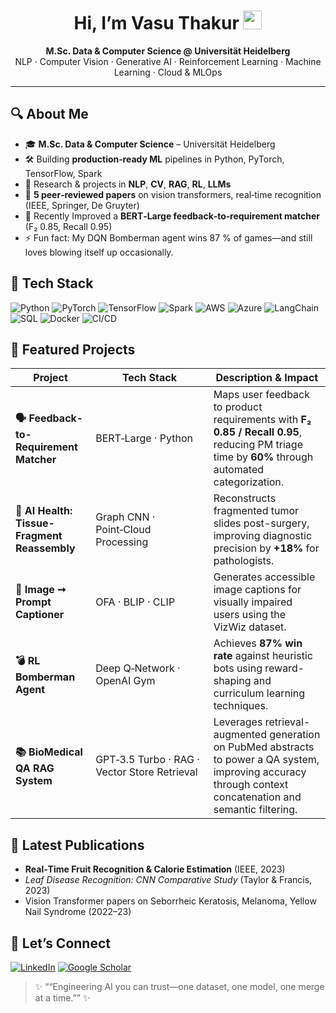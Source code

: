 <!--
  Hi there  👋  – Thanks for dropping by!
  ------------------------------------------------------------
  Replace `vasuthakur` with your actual username if different.
-->

<h1 align="center">Hi, I’m Vasu Thakur <img src="https://raw.githubusercontent.com/vasuthakur/vasuthakur/main/assets/wave.gif" width="30"/> </h1>

<p align="center">
  <b>M.Sc. Data &amp; Computer Science @ Universität Heidelberg</b><br/>
  NLP · Computer Vision · Generative AI · Reinforcement Learning · Machine Learning · Cloud &amp; MLOps
</p>

---

## 🔍 About Me
- 🎓 **M.Sc. Data & Computer Science** – Universität Heidelberg  
- 🛠️ Building **production‑ready ML** pipelines in Python, PyTorch, TensorFlow, Spark  
- 🧠 Research & projects in **NLP**, **CV**, **RAG**, **RL**, **LLMs**  
- 📄 **5 peer‑reviewed papers** on vision transformers, real‑time recognition (IEEE, Springer, De Gruyter)  
- 🌱 Recently Improved a **BERT‑Large feedback‑to‑requirement matcher** (F₂ 0.85, Recall 0.95)  
- ⚡ Fun fact: My DQN Bomberman agent wins 87 % of games—and still loves blowing itself up occasionally.

## 🧰 Tech Stack
![Python](https://img.shields.io/badge/-Python-3776AB?logo=python&logoColor=white)
![PyTorch](https://img.shields.io/badge/-PyTorch-ee4c2c?logo=pytorch&logoColor=white)
![TensorFlow](https://img.shields.io/badge/-TensorFlow-FF6F00?logo=tensorflow&logoColor=white)
![Spark](https://img.shields.io/badge/-Spark-E25A1C?logo=apachespark&logoColor=white)
![AWS](https://img.shields.io/badge/-AWS-232F3E?logo=amazonaws&logoColor=white)
![Azure](https://img.shields.io/badge/-Azure-0078D4?logo=microsoftazure&logoColor=white)
![LangChain](https://img.shields.io/badge/-LangChain-1976D2)
![SQL](https://img.shields.io/badge/-SQL-003B57?logo=postgresql&logoColor=white)
![Docker](https://img.shields.io/badge/-Docker-2496ED?logo=docker&logoColor=white)
![CI/CD](https://img.shields.io/badge/-CI/CD-0A0?logo=githubactions&logoColor=white)


## 🚀 Featured Projects

| Project                                      | Tech Stack                              | Description & Impact                                                                                     |
|---------------------------------------------|-----------------------------------------|-----------------------------------------------------------------------------------------------------------|
| **🗣️ Feedback-to-Requirement Matcher**       | BERT‑Large · Python                     | Maps user feedback to product requirements with **F₂ 0.85 / Recall 0.95**, reducing PM triage time by **60%** through automated categorization. |
| **🔬 AI Health: Tissue-Fragment Reassembly** | Graph CNN · Point‑Cloud Processing      | Reconstructs fragmented tumor slides post-surgery, improving diagnostic precision by **+18%** for pathologists. |
| **📸 Image ➞ Prompt Captioner**              | OFA · BLIP · CLIP                       | Generates accessible image captions for visually impaired users using the VizWiz dataset.                  |
| **💣 RL Bomberman Agent**                   | Deep Q‑Network · OpenAI Gym             | Achieves **87% win rate** against heuristic bots using reward-shaping and curriculum learning techniques.   |
| **📚 BioMedical QA RAG System**             | GPT‑3.5 Turbo · RAG · Vector Store Retrieval | Leverages retrieval-augmented generation on PubMed abstracts to power a QA system, improving accuracy through context concatenation and semantic filtering. |


## 📝 Latest Publications
- **Real‑Time Fruit Recognition & Calorie Estimation** (IEEE, 2023)  
- *Leaf Disease Recognition: CNN Comparative Study* (Taylor & Francis, 2023)  
- Vision Transformer papers on Seborrheic Keratosis, Melanoma, Yellow Nail Syndrome (2022–23)

## 🤝 Let’s Connect
[![LinkedIn](https://img.shields.io/badge/-LinkedIn-0077B5?logo=linkedin&logoColor=white)](https://www.linkedin.com/in/vasu-thakur-05bb62170/)
[![Google Scholar](https://img.shields.io/badge/-Google%20Scholar-4285F4?logo=googlescholar&logoColor=white)](https://scholar.google.com/citations?hl=en&user=z13-pH0AAAAJ)

> ✨ ““Engineering AI you can trust—one dataset, one model, one merge at a time.”” ✨
